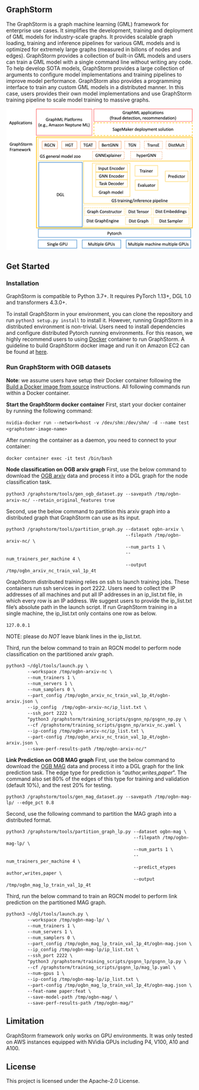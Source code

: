 ## GraphStorm
The GraphStorm is a graph machine learning (GML) framework for enterprise use cases.
It simplifies the development, training and deployment of GML models for industry-scale graphs.
It provides scalable graph loading, training and inference pipelines for various GML models
and is optimized for extremely large graphs (measured in billons of nodes and edges).
GraphStorm provides a collection of built-in GML models and users can train a GML model
with a single command line without writing any code. To help develop SOTA models,
GraphStorm provides a large collection of arguments to configure model implementations
and training pipelines to improve model performance. GraphStorm also provides a programming
interface to train any custom GML models in a distributed manner. In this case, users
provides their own model implementations and use GraphStorm training pipeline to scale
model training to massive graphs.

![GraphStorm architecture](https://github.com/awslabs/graphstorm/blob/main/tutorial/graphstorm_arch.jpg?raw=true)

## Get Started
### Installation
GraphStorm is compatible to Python 3.7+. It requires PyTorch 1.13+, DGL 1.0 and transformers 4.3.0+.

To install GraphStorm in your environment, you can clone the repository and run `python3 setup.py install` to install it. However, running GraphStorm in a distributed environment is non-trivial. Users need to install dependencies and configure distributed Pytorch running environments. For this reason, we highly recommend users to using [Docker](https://docs.docker.com/get-started/overview/) container to run GraphStorm. A guideline to build GraphStorm docker image and run it on Amazon EC2 can be found at [here](https://github.com/awslabs/graphstorm/tree/main/docker).

### Run GraphStorm with OGB datasets

**Note**: we assume users have setup their Docker container following the [Build a Docker image from source](https://github.com/awslabs/graphstorm/tree/main/docker#build-a-docker-image-from-source) instructions. All following commands run within a Docker container.

**Start the GraphStorm docker container**
First, start your docker container by running the following command:

```nvidia-docker run --network=host -v /dev/shm:/dev/shm/ -d --name test <graphstomr-image-name>```

After running the container as a daemon, you need to connect to your container:

```docker container exec -it test /bin/bash```

**Node classification on OGB arxiv graph**
First, use the below command to download the [OGB arxiv](https://ogb.stanford.edu/docs/nodeprop/#ogbn-arxiv) data and process it into a DGL graph for the node classification task.

```python3 /graphstorm/tools/gen_ogb_dataset.py --savepath /tmp/ogbn-arxiv-nc/ --retain_original_features true```

Second, use the below command to partition this arxiv graph into a distributed graph that GraphStorm can use as its input.

```
python3 /graphstorm/tools/partition_graph.py --dataset ogbn-arxiv \
                                             --filepath /tmp/ogbn-arxiv-nc/ \
                                             --num_parts 1 \
                                             --num_trainers_per_machine 4 \
                                             --output /tmp/ogbn_arxiv_nc_train_val_1p_4t
```

GraphStorm distributed training relies on ssh to launch training jobs. These containers run ssh services in port 2222. Users need to collect the IP addresses of all machines and put all IP addresses in an ip_list.txt file, in which every row is an IP address. We suggest users to provide the ip_list.txt file’s absolute path in the launch script. If run GraphStorm training in a single machine, the ip_list.txt only contains one row as below.

```127.0.0.1```

NOTE: please do *NOT* leave blank lines in the ip_list.txt.

Third, run the below command to train an RGCN model to perform node classification on the partitioned arxiv graph.

```
python3 ~/dgl/tools/launch.py \
        --workspace /tmp/ogbn-arxiv-nc \
        --num_trainers 1 \
        --num_servers 1 \
        --num_samplers 0 \
        --part_config /tmp/ogbn_arxiv_nc_train_val_1p_4t/ogbn-arxiv.json \
        --ip_config  /tmp/ogbn-arxiv-nc/ip_list.txt \
        --ssh_port 2222 \
        "python3 /graphstorm/training_scripts/gsgnn_np/gsgnn_np.py \
        --cf /graphstorm/training_scripts/gsgnn_np/arxiv_nc.yaml \
        --ip-config /tmp/ogbn-arxiv-nc/ip_list.txt \
        --part-config /tmp/ogbn_arxiv_nc_train_val_1p_4t/ogbn-arxiv.json \
        --save-perf-results-path /tmp/ogbn-arxiv-nc/"
```

**Link Prediction on OGB MAG graph**
First, use the below command to download the [OGB MAG](https://ogb.stanford.edu/docs/nodeprop/#ogbn-mag) data and process it into a DGL graph for the link prediction task. The edge type for prediction is “*author,writes,paper*”. The command also set 80% of the edges of this type for training and validation (default 10%), and the rest 20% for testing.

```
python3 /graphstorm/tools/gen_mag_dataset.py --savepath /tmp/ogbn-mag-lp/ --edge_pct 0.8
```

Second, use the following command to partition the MAG graph into a distributed format.

```
python3 /graphstorm/tools/partition_graph_lp.py --dataset ogbn-mag \
                                                --filepath /tmp/ogbn-mag-lp/ \
                                                --num_parts 1 \
                                                --num_trainers_per_machine 4 \
                                                --predict_etypes author,writes,paper \
                                                --output /tmp/ogbn_mag_lp_train_val_1p_4t
```

Third, run the below command to train an RGCN model to perform link prediction on the partitioned MAG graph.

```
python3 ~/dgl/tools/launch.py \
        --workspace /tmp/ogbn-mag-lp/ \
        --num_trainers 1 \
        --num_servers 1 \
        --num_samplers 0 \
        --part_config /tmp/ogbn_mag_lp_train_val_1p_4t/ogbn-mag.json \
        --ip_config /tmp/ogbn-mag-lp/ip_list.txt \
        --ssh_port 2222 \
        "python3 /graphstorm/training_scripts/gsgnn_lp/gsgnn_lp.py \
        --cf /graphstorm/training_scripts/gsgnn_lp/mag_lp.yaml \
        --num-gpus 1 \
        --ip-config /tmp/ogbn-mag-lp/ip_list.txt \
        --part-config /tmp/ogbn_mag_lp_train_val_1p_4t/ogbn-mag.json \
        --feat-name paper:feat \
        --save-model-path /tmp/ogbn-mag/ \
        --save-perf-results-path /tmp/ogbn-mag/"
```

## Limitation
GraphStorm framework only works on GPU environments. It was only tested on AWS instances equipped with NVidia GPUs including P4, V100, A10 and A100.

## License
This project is licensed under the Apache-2.0 License.


